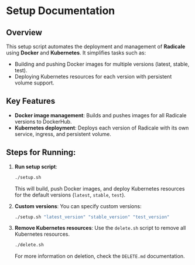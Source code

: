 
# Setup Documentation

## Overview
This setup script automates the deployment and management of **Radicale** using **Docker** and **Kubernetes**.
It simplifies tasks such as:
- Building and pushing Docker images for multiple versions (latest, stable, test).
- Deploying Kubernetes resources for each version with persistent volume support.

## Key Features
- **Docker image management**: Builds and pushes images for all Radicale versions to DockerHub.
- **Kubernetes deployment**: Deploys each version of Radicale with its own service, ingress, and persistent volume.

## Steps for Running:
1. **Run setup script**:
   ```bash
   ./setup.sh
   ```
   This will build, push Docker images, and deploy Kubernetes resources for the default versions (`latest`, `stable`, `test`).

2. **Custom versions**:
   You can specify custom versions:
   ```bash
   ./setup.sh "latest_version" "stable_version" "test_version"
   ```

3. **Remove Kubernetes resources**:
   Use the `delete.sh` script to remove all Kubernetes resources.
   ```bash
   ./delete.sh
   ```

   For more information on deletion, check the `DELETE.md` documentation.
